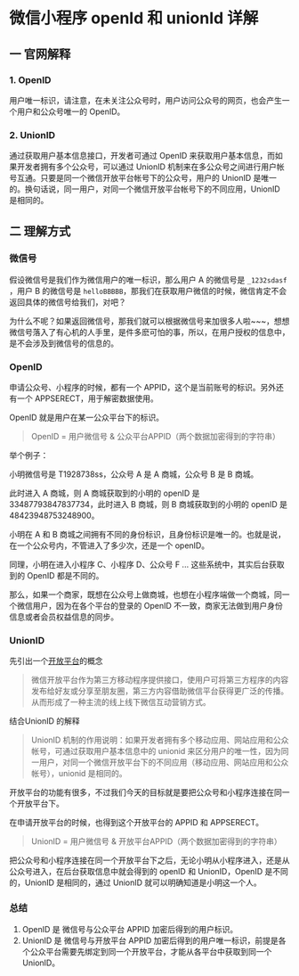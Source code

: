 # 微信小程序 openId 和 unionId 详解

## 一 官网解释

### 1. OpenID

用户唯一标识，请注意，在未关注公众号时，用户访问公众号的网页，也会产生一个用户和公众号唯一的  OpenID。

### 2. UnionID

通过获取用户基本信息接口，开发者可通过 OpenID 来获取用户基本信息，而如果开发者拥有多个公众号，可以通过 UnionID 机制来在多公众号之间进行用户帐号互通。只要是同一个微信开放平台帐号下的公众号，用户的 UnionID 是唯一的。换句话说，同一用户，对同一个微信开放平台帐号下的不同应用，UnionID 是相同的。

## 二 理解方式

### 微信号

假设微信号是我们作为微信用户的唯一标识，那么用户 A 的微信号是 `_1232sdasf` ，用户 B 的微信号是 `helloBBBBB`，那我们在获取用户微信的时候，微信肯定不会返回具体的微信号给我们，对吧？

为什么不呢？如果返回微信号，那我们就可以根据微信号来加很多人啦~~~，想想微信号落入了有心机的人手里，是件多麽可怕的事，所以，在用户授权的信息中，是不会涉及到微信号的信息的。



### OpenID

申请公众号、小程序的时候，都有一个 APPID，这个是当前账号的标识。另外还有一个 APPSERECT，用于解密数据使用。

OpenID 就是用户在某一公众平台下的标识。

> OpenID = 用户微信号 & 公众平台APPID（两个数据加密得到的字符串）

举个例子：

小明微信号是 T1928738ss，公众号 A 是 A 商城，公众号 B 是 B 商城。

此时进入 A 商城，则 A 商城获取到的小明的 openID 是 33487793847837734，此时进入 B 商城，则 B 商城获取到的小明的 openID 是 48423948753248900。

小明在 A 和 B 商城之间拥有不同的身份标识，且身份标识是唯一的。也就是说，在一个公众号内，不管进入了多少次，还是一个 openID。

同理，小明在进入小程序 C、小程序 D、公众号 F ... 这些系统中，其实后台获取到的 OpenID 都是不同的。

那么，如果一个商家，既想在公众号上做商城，也想在小程序端做一个商城，同一个微信用户，因为在各个平台的登录的 OpenID 不一致，商家无法做到用户身份信息或者会员权益信息的同步。



### UnionID

先引出一个[开放平台](https://link.juejin.cn/?target=https%3A%2F%2Fopen.weixin.qq.com%2F "https://open.weixin.qq.com/")的概念

> 微信开放平台作为第三方移动程序提供接口，使用户可将第三方程序的内容发布给好友或分享至朋友圈，第三方内容借助微信平台获得更广泛的传播。从而形成了一种主流的线上线下微信互动营销方式。

结合UnionID 的解释

> UnionID 机制的作用说明：如果开发者拥有多个移动应用、网站应用和公众帐号，可通过获取用户基本信息中的 unionid 来区分用户的唯一性，因为同一用户，对同一个微信开放平台下的不同应用（移动应用、网站应用和公众帐号），unionid 是相同的。

开放平台的功能有很多，不过我们今天的目标就是要把公众号和小程序连接在同一个开放平台下。

在申请开放平台的时候，也得到这个开放平台的 APPID 和 APPSERECT。

> UnionID = 用户微信号 & 开放平台APPID（两个数据加密得到的字符串）

把公众号和小程序连接在同一个开放平台下之后，无论小明从小程序进入，还是从公众号进入，在后台获取信息中就会得到的 openID 和 UnionID，OpenID 是不同的，UnionID 是相同的，通过 UnionID 就可以明确知道是小明这一个人。

### 总结

1.  OpenID 是 微信号与公众平台 APPID 加密后得到的用户标识。
2.  UnionID 是 微信号与开放平台 APPID 加密后得到的用户唯一标识，前提是各个公众平台需要先绑定到同一个开放平台，才能从各平台中获取到同一个 UnionID。
